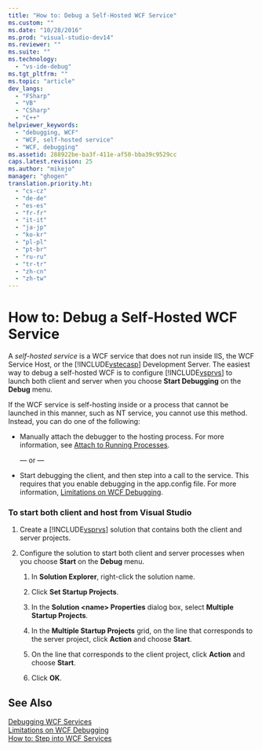 ```yaml
---
title: "How to: Debug a Self-Hosted WCF Service"
ms.custom: ""
ms.date: "10/28/2016"
ms.prod: "visual-studio-dev14"
ms.reviewer: ""
ms.suite: ""
ms.technology: 
  - "vs-ide-debug"
ms.tgt_pltfrm: ""
ms.topic: "article"
dev_langs: 
  - "FSharp"
  - "VB"
  - "CSharp"
  - "C++"
helpviewer_keywords: 
  - "debugging, WCF"
  - "WCF, self-hosted service"
  - "WCF, debugging"
ms.assetid: 288922be-ba3f-411e-af50-bba39c9529cc
caps.latest.revision: 25
ms.author: "mikejo"
manager: "ghogen"
translation.priority.ht: 
  - "cs-cz"
  - "de-de"
  - "es-es"
  - "fr-fr"
  - "it-it"
  - "ja-jp"
  - "ko-kr"
  - "pl-pl"
  - "pt-br"
  - "ru-ru"
  - "tr-tr"
  - "zh-cn"
  - "zh-tw"
---
```

# How to: Debug a Self-Hosted WCF Service
A *self-hosted service* is a WCF service that does not run inside IIS, the WCF Service Host, or the [!INCLUDE[vstecasp](../code-quality/includes/vstecasp_md.md)] Development Server. The easiest way to debug a self-hosted WCF is to configure [!INCLUDE[vsprvs](../code-quality/includes/vsprvs_md.md)] to launch both client and server when you choose **Start Debugging** on the **Debug** menu.  
  
 If the WCF service is self-hosting inside or a process that cannot be launched in this manner, such as NT service, you cannot use this method. Instead, you can do one of the following:  
  
-   Manually attach the debugger to the hosting process. For more information, see [Attach to Running Processes](../debugger/attach-to-running-processes-with-the-visual-studio-debugger.md).  
  
     — or —  
  
-   Start debugging the client, and then step into a call to the service. This requires that you enable debugging in the app.config file. For more information, [Limitations on WCF Debugging](../debugger/limitations-on-wcf-debugging.md).  
  
### To start both client and host from Visual Studio  
  
1.  Create a [!INCLUDE[vsprvs](../code-quality/includes/vsprvs_md.md)] solution that contains both the client and server projects.  
  
2.  Configure the solution to start both client and server processes when you choose **Start** on the **Debug** menu.  
  
    1.  In **Solution Explorer**, right-click the solution name.  
  
    2.  Click **Set Startup Projects**.  
  
    3.  In the **Solution \<name> Properties** dialog box, select **Multiple Startup Projects**.  
  
    4.  In the **Multiple Startup Projects** grid, on the line that corresponds to the server project, click **Action** and choose **Start**.  
  
    5.  On the line that corresponds to the client project, click **Action** and choose **Start**.  
  
    6.  Click **OK**.  
  
## See Also  
 [Debugging WCF Services](../debugger/debugging-wcf-services.md)   
 [Limitations on WCF Debugging](../debugger/limitations-on-wcf-debugging.md)   
 [How to: Step into WCF Services](../debugger/how-to-step-into-wcf-services.md)